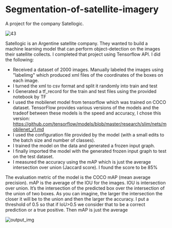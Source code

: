 # Segmentation-of-satellite-imagery

A project for the company Satellogic. 


![43](https://user-images.githubusercontent.com/35766943/94219188-24187980-fede-11ea-82ca-0f344b1e0f81.png)

Satellogic is an Argentine satellite company. They wanted to build a machine learning model that can perform object-detection on the images their satellite collects. I completed that project using Tensorflow API. I did the following:
- Received a dataset of 2000 images. Manually labeled the images using "labelimg" which produced xml files of the coordinates of the boxes on each image.
- I turned the xml to csv format and split it randomly into train and test
- I Generated a tf_record for the train and test files using the provided notebook by TF
- I used the mobilenet model from tensorflow which was trained on COCO dataset. TensorFlow provides various versions of the models and the tradeof between these models is the speed and accuracy, I chose this version: https://github.com/tensorflow/models/blob/master/research/slim/nets/mobilenet_v1.md
- I used the configuration file provided by the model (with a small edits to the batch size and number of classes).
- I trained the model on the data and generated a frozen input graph.
- I finally imported the model with the generated frozen input graph to test on the test dataset.
- I measured the accuracy using the mAP which is just the average intersection over union (Jaccard score). I found the score to be 85%

The evaluation metric of the model is the COCO mAP (mean average precision). mAP is the average of the IOU for the images. IOU is intersection over union. It’s the intersection of the predicted box over the intersection of the union of two boxes. As you can imagine, the larger the intersection the closer it will be to the union and then the larger the accuracy. I put a threshold of 0.5 so that if IoU>0.5 we consider that to be a correct prediction or a true positive. Then mAP is just the average



![output_img](https://user-images.githubusercontent.com/35766943/94220577-2af4bb80-fee1-11ea-83b2-2f7280bf9985.png)



